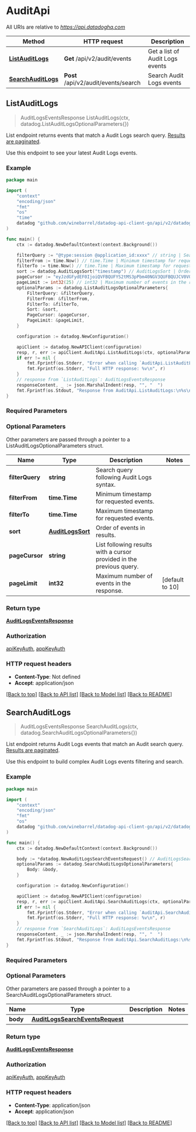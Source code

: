# AuditApi

All URIs are relative to *https://api.datadoghq.com*

| Method                                             | HTTP request                         | Description                     |
| -------------------------------------------------- | ------------------------------------ | ------------------------------- |
| [**ListAuditLogs**](AuditApi.md#ListAuditLogs)     | **Get** /api/v2/audit/events         | Get a list of Audit Logs events |
| [**SearchAuditLogs**](AuditApi.md#SearchAuditLogs) | **Post** /api/v2/audit/events/search | Search Audit Logs events        |

## ListAuditLogs

> AuditLogsEventsResponse ListAuditLogs(ctx, datadog.ListAuditLogsOptionalParameters{})

List endpoint returns events that match a Audit Logs search query.
[Results are paginated][1].

Use this endpoint to see your latest Audit Logs events.

[1]: https://docs.datadoghq.com/logs/guide/collect-multiple-logs-with-pagination

### Example

```go
package main

import (
    "context"
    "encoding/json"
    "fmt"
    "os"
    "time"
    datadog "github.com/winebarrel/datadog-api-client-go/api/v2/datadog"
)

func main() {
    ctx := datadog.NewDefaultContext(context.Background())

    filterQuery := "@type:session @application_id:xxxx" // string | Search query following Audit Logs syntax. (optional)
    filterFrom := time.Now() // time.Time | Minimum timestamp for requested events. (optional)
    filterTo := time.Now() // time.Time | Maximum timestamp for requested events. (optional)
    sort := datadog.AuditLogsSort("timestamp") // AuditLogsSort | Order of events in results. (optional)
    pageCursor := "eyJzdGFydEF0IjoiQVFBQUFYS2tMS3pPbm40NGV3QUFBQUJCV0V0clRFdDZVbG8zY3pCRmNsbHJiVmxDWlEifQ==" // string | List following results with a cursor provided in the previous query. (optional)
    pageLimit := int32(25) // int32 | Maximum number of events in the response. (optional) (default to 10)
    optionalParams := datadog.ListAuditLogsOptionalParameters{
        FilterQuery: &filterQuery,
        FilterFrom: &filterFrom,
        FilterTo: &filterTo,
        Sort: &sort,
        PageCursor: &pageCursor,
        PageLimit: &pageLimit,
    }

    configuration := datadog.NewConfiguration()

    apiClient := datadog.NewAPIClient(configuration)
    resp, r, err := apiClient.AuditApi.ListAuditLogs(ctx, optionalParams)
    if err != nil {
        fmt.Fprintf(os.Stderr, "Error when calling `AuditApi.ListAuditLogs`: %v\n", err)
        fmt.Fprintf(os.Stderr, "Full HTTP response: %v\n", r)
    }
    // response from `ListAuditLogs`: AuditLogsEventsResponse
    responseContent, _ := json.MarshalIndent(resp, "", "  ")
    fmt.Fprintf(os.Stdout, "Response from AuditApi.ListAuditLogs:\n%s\n", responseContent)
}
```

### Required Parameters

### Optional Parameters

Other parameters are passed through a pointer to a ListAuditLogsOptionalParameters struct.

| Name            | Type                                  | Description                                                          | Notes           |
| --------------- | ------------------------------------- | -------------------------------------------------------------------- | --------------- |
| **filterQuery** | **string**                            | Search query following Audit Logs syntax.                            |
| **filterFrom**  | **time.Time**                         | Minimum timestamp for requested events.                              |
| **filterTo**    | **time.Time**                         | Maximum timestamp for requested events.                              |
| **sort**        | [**AuditLogsSort**](AuditLogsSort.md) | Order of events in results.                                          |
| **pageCursor**  | **string**                            | List following results with a cursor provided in the previous query. |
| **pageLimit**   | **int32**                             | Maximum number of events in the response.                            | [default to 10] |

### Return type

[**AuditLogsEventsResponse**](AuditLogsEventsResponse.md)

### Authorization

[apiKeyAuth](../README.md#apiKeyAuth), [appKeyAuth](../README.md#appKeyAuth)

### HTTP request headers

- **Content-Type**: Not defined
- **Accept**: application/json

[[Back to top]](#) [[Back to API list]](../README.md#documentation-for-api-endpoints)
[[Back to Model list]](../README.md#documentation-for-models)
[[Back to README]](../README.md)

## SearchAuditLogs

> AuditLogsEventsResponse SearchAuditLogs(ctx, datadog.SearchAuditLogsOptionalParameters{})

List endpoint returns Audit Logs events that match an Audit search query.
[Results are paginated][1].

Use this endpoint to build complex Audit Logs events filtering and search.

[1]: https://docs.datadoghq.com/logs/guide/collect-multiple-logs-with-pagination

### Example

```go
package main

import (
    "context"
    "encoding/json"
    "fmt"
    "os"
    datadog "github.com/winebarrel/datadog-api-client-go/api/v2/datadog"
)

func main() {
    ctx := datadog.NewDefaultContext(context.Background())

    body := *datadog.NewAuditLogsSearchEventsRequest() // AuditLogsSearchEventsRequest |  (optional)
    optionalParams := datadog.SearchAuditLogsOptionalParameters{
        Body: &body,
    }

    configuration := datadog.NewConfiguration()

    apiClient := datadog.NewAPIClient(configuration)
    resp, r, err := apiClient.AuditApi.SearchAuditLogs(ctx, optionalParams)
    if err != nil {
        fmt.Fprintf(os.Stderr, "Error when calling `AuditApi.SearchAuditLogs`: %v\n", err)
        fmt.Fprintf(os.Stderr, "Full HTTP response: %v\n", r)
    }
    // response from `SearchAuditLogs`: AuditLogsEventsResponse
    responseContent, _ := json.MarshalIndent(resp, "", "  ")
    fmt.Fprintf(os.Stdout, "Response from AuditApi.SearchAuditLogs:\n%s\n", responseContent)
}
```

### Required Parameters

### Optional Parameters

Other parameters are passed through a pointer to a SearchAuditLogsOptionalParameters struct.

| Name     | Type                                                                | Description | Notes |
| -------- | ------------------------------------------------------------------- | ----------- | ----- |
| **body** | [**AuditLogsSearchEventsRequest**](AuditLogsSearchEventsRequest.md) |             |

### Return type

[**AuditLogsEventsResponse**](AuditLogsEventsResponse.md)

### Authorization

[apiKeyAuth](../README.md#apiKeyAuth), [appKeyAuth](../README.md#appKeyAuth)

### HTTP request headers

- **Content-Type**: application/json
- **Accept**: application/json

[[Back to top]](#) [[Back to API list]](../README.md#documentation-for-api-endpoints)
[[Back to Model list]](../README.md#documentation-for-models)
[[Back to README]](../README.md)
